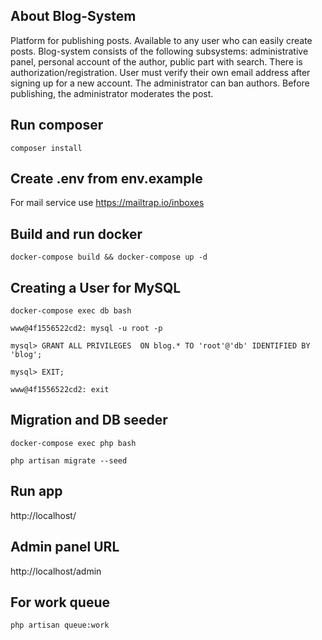 ## About Blog-System

Platform for publishing posts. Available to any user who can easily create posts. Blog-system consists of the
following subsystems: administrative panel, personal account of the author, public part with search. There is
authorization/registration. User must verify their own email address after signing up for a new account. The
administrator can ban authors. Before publishing, the administrator moderates the post.

## Run composer

```
composer install
```

## Create .env from env.example

For mail service use https://mailtrap.io/inboxes

## Build and run docker

```
docker-compose build && docker-compose up -d
```

## Creating a User for MySQL

```
docker-compose exec db bash

www@4f1556522cd2: mysql -u root -p

mysql> GRANT ALL PRIVILEGES  ON blog.* TO 'root'@'db' IDENTIFIED BY 'blog';

mysql> EXIT;

www@4f1556522cd2: exit

```

## Migration and DB seeder

```
docker-compose exec php bash

php artisan migrate --seed
```

## Run app

http://localhost/

## Admin panel URL

http://localhost/admin

## For work queue

```
php artisan queue:work
```
